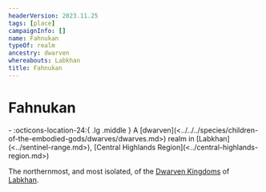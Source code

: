 ```yaml
---
headerVersion: 2023.11.25
tags: [place]
campaignInfo: []
name: Fahnukan
typeOf: realm
ancestry: dwarven
whereabouts: Labkhan
title: Fahnukan
---
```

# Fahnukan
<div class="grid cards ext-narrow-margin ext-one-column" markdown>
-    :octicons-location-24:{ .lg .middle } A [dwarven](<../../../species/children-of-the-embodied-gods/dwarves/dwarves.md>) realm in [Labkhan](<../sentinel-range.md>), [Central Highlands Region](<../central-highlands-region.md>)  
</div>


The northernmost, and most isolated, of the [Dwarven Kingdoms](<./dwarven-kingdoms.md>) of [Labkhan](<../sentinel-range.md>). 


